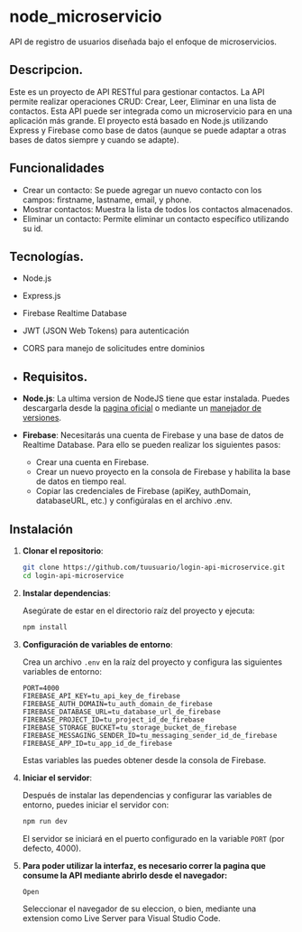 # node_microservicio
API de registro de usuarios diseñada bajo el enfoque de microservicios.

## Descripcion.
Este es un proyecto de API RESTful para gestionar contactos. La API permite realizar operaciones CRUD: Crear, Leer, Eliminar en una lista de contactos. Esta API puede ser integrada como un microservicio para en una aplicación más grande. El proyecto está basado en Node.js utilizando Express y Firebase como base de datos (aunque se puede adaptar a otras bases de datos siempre y cuando se adapte).

## Funcionalidades
- Crear un contacto: Se puede agregar un nuevo contacto con los campos: firstname, lastname, email, y phone.
- Mostrar contactos: Muestra la lista de todos los contactos almacenados.
- Eliminar un contacto: Permite eliminar un contacto específico utilizando su id.

## Tecnologías.
- Node.js
- Express.js
- Firebase Realtime Database
- JWT (JSON Web Tokens) para autenticación
- CORS para manejo de solicitudes entre dominios

- ## Requisitos.
- **Node.js**: La ultima version de NodeJS tiene que estar instalada. Puedes descargarla desde la [pagina oficial](https://nodejs.org/) o mediante un [manejador de versiones](https://github.com/Schniz/fnm.git).
- **Firebase**: Necesitarás una cuenta de Firebase y una base de datos de Realtime Database.
  Para ello se pueden realizar los siguientes pasos:
  - Crear una cuenta en Firebase.
  - Crear un nuevo proyecto en la consola de Firebase y habilita la base de datos en tiempo real.
  - Copiar las credenciales de Firebase (apiKey, authDomain, databaseURL, etc.) y configúralas en el archivo .env.

## Instalación
1. **Clonar el repositorio**:

    ```bash
    git clone https://github.com/tuusuario/login-api-microservice.git
    cd login-api-microservice
    ```

2. **Instalar dependencias**:

    Asegúrate de estar en el directorio raíz del proyecto y ejecuta:

    ```bash
    npm install
    ```

3. **Configuración de variables de entorno**:

    Crea un archivo `.env` en la raíz del proyecto y configura las siguientes variables de entorno:

    ```env
    PORT=4000
    FIREBASE_API_KEY=tu_api_key_de_firebase
    FIREBASE_AUTH_DOMAIN=tu_auth_domain_de_firebase
    FIREBASE_DATABASE_URL=tu_database_url_de_firebase
    FIREBASE_PROJECT_ID=tu_project_id_de_firebase
    FIREBASE_STORAGE_BUCKET=tu_storage_bucket_de_firebase
    FIREBASE_MESSAGING_SENDER_ID=tu_messaging_sender_id_de_firebase
    FIREBASE_APP_ID=tu_app_id_de_firebase
    ```

    Estas variables las puedes obtener desde la consola de Firebase.

4. **Iniciar el servidor**:

    Después de instalar las dependencias y configurar las variables de entorno, puedes iniciar el servidor con:

    ```bash
    npm run dev
    ```
    El servidor se iniciará en el puerto configurado en la variable `PORT` (por defecto, 4000).

5. **Para poder utilizar la interfaz, es necesario correr la pagina que consume la API mediante abrirlo desde el navegador:**
   ```bash
   Open
   ```
   Seleccionar el navegador de su eleccion, o bien, mediante una extension como Live Server para Visual Studio Code.

